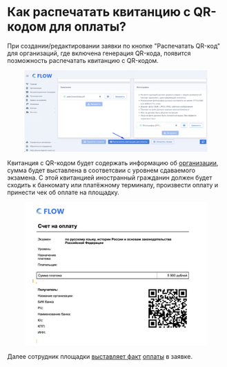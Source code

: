 # Как распечатать квитанцию с QR-кодом для оплаты?

При создании/редактировании заявки по кнопке "Распечатать QR-код" для организаций, где включена генерация QR-кода, появится позможность распечатать квитанцию c QR-кодом.

<figure><img src="../../.gitbook/assets/image (366).png" alt=""><figcaption></figcaption></figure>

Квитанция с QR-кодом будет содержать информацию об [организации](../../flow.-rabota-s-dokumentami/organizaciya.md), сумма будет выставлена в соответсвии с уровнем сдаваемого экзамена. С этой квитанцией иностранный гражданин  должен будет сходить к банкомату или платёжному терминалу, произвести оплату и принести чек об оплате на площадку.&#x20;

<figure><img src="../../.gitbook/assets/image (31).png" alt=""><figcaption></figcaption></figure>

Далее сотрудник площадки [выставляет факт](kak-vruchnuyu-postavit-oplatu-po-zayavke.md) [оплаты](kak-vruchnuyu-postavit-oplatu-po-zayavke.md) в заявке.

